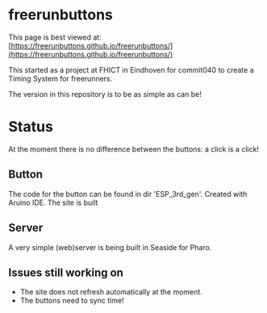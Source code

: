# freerunbuttons

This page is best viewed at: [https://freerunbuttons.github.io/freerunbuttons/](https://freerunbuttons.github.io/freerunbuttons/)

This started as a project at FHICT in Eindhoven for commit040 to create a Timing System for freerunners.

The version in this repository is to be as simple as can be!

# Status

At the moment there is no difference between the buttons: a click is a click!

## Button

The code for the button can be found in dir 'ESP_3rd_gen'. Created with Aruino IDE. The site is built

## Server

A very simple (web)server is being built in Seaside for Pharo. 

## Issues still working on

+ The site does not refresh automatically at the moment.
+ The buttons need to sync time!
